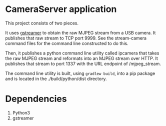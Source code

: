 # CameraServer application
This project consists of two pieces.

It uses [gstreamer](https://gstreamer.freedesktop.org/download/) to obtain the raw MJPEG stream from a USB camera.  It publishes that raw stream to TCP port 9999.  See the stream-camera command files for the command line constructed to do this.

Then, it publishes a python command line utility called ipcamera that takes the raw MJPEG stream and reformats into an MJPEG stream over HTTP.  It publishes that stream to port 1337 with the URL endpoint of /mjpeg_stream.

The command line utility is built, using `gradlew build`, into a pip package and is located in the ./build/python/dist directory.

# Dependencies
1. Python3
2. gstreamer